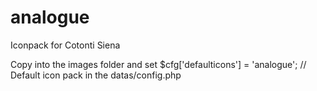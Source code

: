 # analogue
Iconpack for Cotonti Siena

Copy into the images folder and set
$cfg['defaulticons'] = 'analogue';	// Default icon pack
in the datas/config.php
